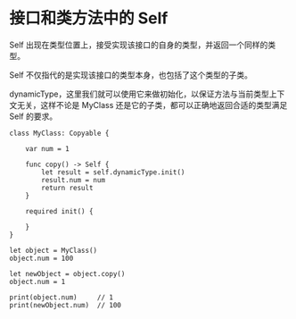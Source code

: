 # 接口和类方法中的 Self

Self 出现在类型位置上，接受实现该接口的自身的类型，并返回一个同样的类型。

Self 不仅指代的是实现该接口的类型本身，也包括了这个类型的子类。

dynamicType，这里我们就可以使用它来做初始化，以保证方法与当前类型上下文无关，这样不论是 MyClass 还是它的子类，都可以正确地返回合适的类型满足 Self 的要求。

	class MyClass: Copyable {
	    
	    var num = 1
	    
	    func copy() -> Self {
	        let result = self.dynamicType.init()
	        result.num = num
	        return result
	    }
	    
	    required init() {
	        
	    }
	}
	
	let object = MyClass()
	object.num = 100
	
	let newObject = object.copy()
	object.num = 1
	
	print(object.num)     // 1
	print(newObject.num)  // 100
